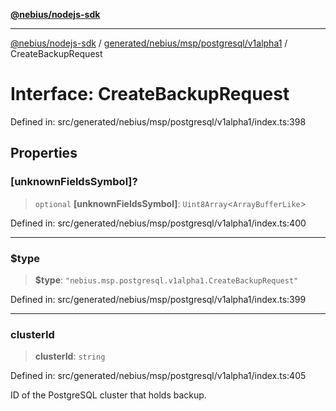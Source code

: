 [**@nebius/nodejs-sdk**](../../../../../../README.md)

---

[@nebius/nodejs-sdk](../../../../../../README.md) / [generated/nebius/msp/postgresql/v1alpha1](../README.md) / CreateBackupRequest

# Interface: CreateBackupRequest

Defined in: src/generated/nebius/msp/postgresql/v1alpha1/index.ts:398

## Properties

### \[unknownFieldsSymbol\]?

> `optional` **\[unknownFieldsSymbol\]**: `Uint8Array`\<`ArrayBufferLike`\>

Defined in: src/generated/nebius/msp/postgresql/v1alpha1/index.ts:400

---

### $type

> **$type**: `"nebius.msp.postgresql.v1alpha1.CreateBackupRequest"`

Defined in: src/generated/nebius/msp/postgresql/v1alpha1/index.ts:399

---

### clusterId

> **clusterId**: `string`

Defined in: src/generated/nebius/msp/postgresql/v1alpha1/index.ts:405

ID of the PostgreSQL cluster that holds backup.
